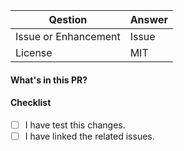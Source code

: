 | Qestion                   | Answer
| ------------------------- | ---
| Issue or Enhancement      | Issue|Enhancement
| License                   | MIT


#### What's in this PR?

<!-- Explain what the changes in this PR do. -->


#### Checklist

- [ ] I have test this changes.
- [ ] I have linked the related issues.